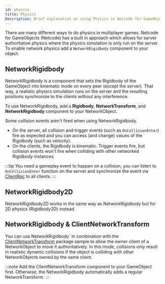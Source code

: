 ```yaml
---
id: physics
title: Physics
Description: Brief explanation on using Physics in Netcode for GameObjects
---
```


There are many different ways to do physics in multiplayer games. Netcode for GameObjects (Netcode) has a built in approach which allows for server authoritative physics where the physics simulation is only run on the server. To enable network physics add a `NetworkRigidbody` component to your object.

## NetworkRigidbody

NetworkRigidbody is a component that sets the Rigidbody of the GameObject into kinematic mode on every peer (except the server). That way, a realistic physics simulation runs on the server and the resulting positions synchronize to the clients without any interference.

To use NetworkRigidbody, add a **Rigidbody**, **NetworkTransform**, and **NetworkRigidbody** component to your NetworkObject.

Some collision events aren't fired when using NetworkRigidbody.
- On the server, all collision and trigger events (such as `OnCollisionEnter`) fire as expected and you can access (and change) values of the Rigidbody (such as velocity).
- On the clients, the Rigidbody is kinematic. Trigger events fire, but collision events won't fire when colliding with other networked Rigidbody instances.

:::tip
You need a gameplay event to happen on a collision, you can listen to `OnCollisionEnter` function on the server and synchronize the event via [ClientRpc](../advanced-topics/message-system/clientrpc.md) to all clients.
:::

## NetworkRigidbody2D

NetworkRigidbody2D works in the same way as NetworkRigidbody but for 2D physics (Rigidbody2D) instead.

## NetworkRigidbody & ClientNetworkTransform

You can use NetworkRigidbody` in combination with the [ClientNetworkTransform](../components/networktransform.md#clientnetworktransform) package sample to allow the owner client of a NetworkObject to move it authoritatively. In this mode, collisions only result in realistic dynamic collisions if the object is colliding with other NetworkObjects owned by the same client.

:::note
Add the ClientNetworkTransform component to your GameObject first. Otherwise, the NetworkRigidbody automatically adds a regular NetworkTransform.
:::
